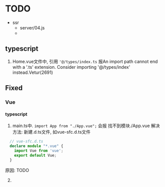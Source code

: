 # TODO

- ssr
  - server/04.js
  - 

## typescript

1. Home.vue文件中, 引用 `'@/types/index.ts` 报An import path cannot end with a '.ts' extension. Consider importing '@/types/index' instead.Vetur(2691)

## Fixed

### Vue

#### typescript

1. main.ts中. `import App from "./App.vue";` 会报 找不到模块./App.vue
  解决方法: 新建.d.ts文件, 如vue-sfc.d.ts文件

  ```ts
    // vue-sfc.d.ts
    declare module "*.vue" {
      import Vue from 'vue';
      export default Vue;
    }
  ```

  原因:
    TODO

2. 